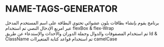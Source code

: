 # NAME-TAGS-GENERATOR

برنامج يقوم بإنشاء بطاقات بلون عشوائي تحتوي البطاقة على اسم المستخدم المدخل عبر امربع الإدخال النصي 
تم استخدام flexBox & flex-Wrap  
تم استخدام المصفوفات والدوال وجملة الدوران والأحداث والإستدعاء عن طريق Id & ClassName
تم استخدام قواعد كتابة المتغيراات camelCase
